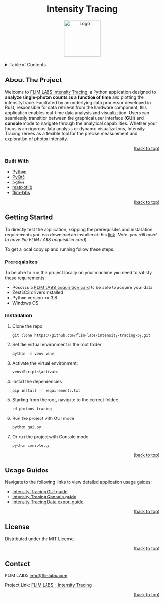 
<a name="readme-top"></a>

<!-- PROJECT LOGO -->

<div align="center">
  <h1>Intensity Tracing</h1>
</div>
<div align="center">
  <a href="https://www.flimlabs.com/">
    <img src="./assets/images/shared/flimlabs-logo.png" alt="Logo" width="120" height="120">
  </a>
</div>
<br>



<!-- TABLE OF CONTENTS -->
<details>
  <summary>Table of Contents</summary>
  <ol>
    <li>
      <a href="#about-the-project">About The Project</a>
      <ul>
        <li><a href="#built-with">Built With</a></li>
      </ul>
    </li>
    <li>
      <a href="#getting-started">Getting Started</a>
      <ul>
        <li><a href="#prerequisites">Prerequisites</a></li>
        <li><a href="#installation">Installation</a></li>
      </ul>
    </li>
    <li><a href="#usage-guides">Usage Guides</a></li>
    <li><a href="#license">License</a></li>
    <li><a href="#contact">Contact</a></li>
  </ol>
</details>



<!-- ABOUT THE PROJECT -->
## About The Project

Welcome to [FLIM LABS Intensity Tracing](https://github.com/flim-labs/intensity-tracing-py), a Python application designed to **analyze single-photon counts as a function of time** and plotting the intensity trace. Facilitated by an underlying data processor developed in Rust, responsible for data retrieval from the hardware component, this application enables real-time data analysis and visualization. Users can seamlessly transition between the graphical user interface (**GUI**) and **console** mode to navigate through the analytical capabilities. Whether your focus is on rigorous data analysis or dynamic visualizations, Intensity Tracing serves as a flexible tool for the precise measurement and exploration of photon intensity.

<p align="right">(<a href="#readme-top">back to top</a>)</p>



### Built With

* [Python](https://www.python.org/)
* [PyQt5](https://pypi.org/project/PyQt5/)
* [pglive](https://pypi.org/project/pglive/)
* [matplotlib](https://pypi.org/project/matplotlib/)
* [flim-labs](https://pypi.org/project/flim-labs/)

<p align="right">(<a href="#readme-top">back to top</a>)</p>



<!-- GETTING STARTED -->
## Getting Started
To directly test the application, skipping the prerequisites and installation requirements you can download an installer at this [link](https://github.com/flim-labs/intensity-tracing-py/releases/tag/v1.2) (_Note: you still need to have the FLIM LABS acquisition card_). 

To get a local copy up and running follow these steps.

### Prerequisites

To be able to run this project locally on your machine you need to satisfy these requirements:
* Possess a [FLIM LABS acquisition card](https://www.flimlabs.com/products/data-acquisition-card/) to be able to acquire your data
* ZestSC3 drivers installed
* Python version >= 3.8
* Windows OS

### Installation

1. Clone the repo
   ```sh
   git clone https://github.com/flim-labs/intensity-tracing-py.git
   ```
2. Set the virtual environment in the root folder
   ```sh
   python -m venv venv
   ```
3. Activate the virtual environment:
   ```sh
   venv\Scripts\activate 
   ```   
4. Install the dependencies
   ```sh
   pip install -r requirements.txt
   ```
6. Starting from the root, navigate to the correct folder:
   ```sh
   cd photons_tracing
   ```     
5. Run the project with GUI mode
   ```sh
   python gui.py
   ```  
6. Or run the project with Console mode
   ```sh
   python console.py   
   ```  


<p align="right">(<a href="#readme-top">back to top</a>)</p>



## Usage Guides

Navigate to the following links to view detailed application usage guides:

- [Intensity Tracing GUI guide](./v1.2/index.md)
- [Intensity Tracing Console guide ](./python-flim-labs/intensity-tracing-console.md)
- [Intensity Tracing Data export guide](./python-flim-labs/intensity-tracing-file-format.md)


<p align="right">(<a href="#readme-top">back to top</a>)</p>




## License

Distributed under the MIT License.

<p align="right">(<a href="#readme-top">back to top</a>)</p>



<!-- CONTACT -->
## Contact

FLIM LABS: info@flimlabs.com

Project Link: [FLIM LABS - Intensity Tracing](https://github.com/flim-labs/intensity-tracing-py)

<p align="right">(<a href="#readme-top">back to top</a>)</p>
